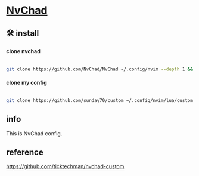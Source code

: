 # [NvChad](https://nvchad.com)

## 🛠️ install

#### clone nvchad

```bash

git clone https://github.com/NvChad/NvChad ~/.config/nvim --depth 1 && nvim

```

#### clone my config

```bash

git clone https://github.com/sunday70/custom ~/.config/nvim/lua/custom && nvim

```

## info

This is NvChad config.

## reference

https://github.com/ticktechman/nvchad-custom
